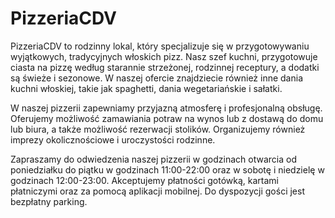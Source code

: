 # PizzeriaCDV

PizzeriaCDV to rodzinny lokal, który specjalizuje się w przygotowywaniu wyjątkowych, tradycyjnych włoskich pizz. Nasz szef kuchni, przygotowuje ciasta na pizzę według starannie strzeżonej, rodzinnej receptury, a dodatki są świeże i sezonowe. W naszej ofercie znajdziecie również inne dania kuchni włoskiej, takie jak spaghetti, dania wegetariańskie i sałatki.

W naszej pizzerii zapewniamy przyjazną atmosferę i profesjonalną obsługę. Oferujemy możliwość zamawiania potraw na wynos lub z dostawą do domu lub biura, a także możliwość rezerwacji stolików. Organizujemy również imprezy okolicznościowe i uroczystości rodzinne.

Zapraszamy do odwiedzenia naszej pizzerii w godzinach otwarcia od poniedziałku do piątku w godzinach 11:00-22:00 oraz w sobotę i niedzielę w godzinach 12:00-23:00. Akceptujemy płatności gotówką, kartami płatniczymi oraz za pomocą aplikacji mobilnej. Do dyspozycji gości jest bezpłatny parking.

